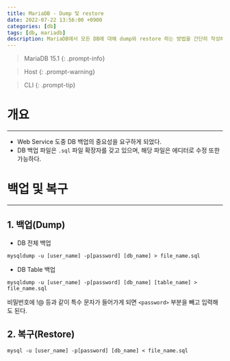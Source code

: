 ```yaml
---
title: MariaDB - Dump 및 restore
date: 2022-07-22 13:56:00 +0900
categories: [db]
tags: [db, mariadb]
description: MariaDB에서 모든 DB에 대해 dump와 restore 하는 방법을 간단히 작성해 보았다.
---
```


>MariaDB 15.1
{: .prompt-info}

>Host
{: .prompt-warning}

>CLI
{: .prompt-tip}

# 개요
---

* Web Service 도중 DB 백업의 중요성을 요구하게 되었다.
* DB 백업 파일은 `.sql` 파일 확장자를 갖고 있으며, 해당 파일은 에디터로 수정 또한 가능하다.

# 백업 및 복구
---

## 1. 백업(Dump)

* DB 전체 백업

```shell
mysqldump -u [user_name] -p[password] [db_name] > file_name.sql
```

* DB Table 백업

```shell
mysqldump -u [user_name] -p[password] [db_name] [table_name] > file_name.sql
```

비밀번호에 !@ 등과 같이 특수 문자가 들어가게 되면 `<password>` 부분을 빼고 입력해도 된다.

## 2. 복구(Restore)

```shell
mysql -u [user_name] -p[password] [db_name] < file_name.sql
```